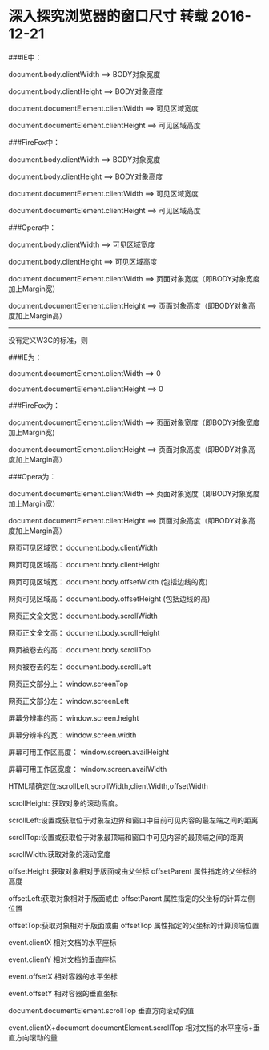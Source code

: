 # 深入探究浏览器的窗口尺寸 转载 2016-12-21

###IE中： 

document.body.clientWidth ==> BODY对象宽度  

document.body.clientHeight ==> BODY对象高度  

document.documentElement.clientWidth ==> 可见区域宽度    

document.documentElement.clientHeight ==> 可见区域高度   


###FireFox中：  

document.body.clientWidth ==> BODY对象宽度   

document.body.clientHeight ==> BODY对象高度   

document.documentElement.clientWidth ==> 可见区域宽度    

document.documentElement.clientHeight ==> 可见区域高度       

###Opera中：  

document.body.clientWidth ==> 可见区域宽度   

document.body.clientHeight ==> 可见区域高度   

document.documentElement.clientWidth ==> 页面对象宽度（即BODY对象宽度加上Margin宽）    

document.documentElement.clientHeight ==> 页面对象高度（即BODY对象高度加上Margin高）    

***

没有定义W3C的标准，则   
   
###IE为：   

document.documentElement.clientWidth ==> 0    

document.documentElement.clientHeight ==> 0   


###FireFox为：  

document.documentElement.clientWidth ==> 页面对象宽度（即BODY对象宽度加上Margin宽)    

document.documentElement.clientHeight ==> 页面对象高度（即BODY对象高度加上Margin高）   
    

###Opera为：   

document.documentElement.clientWidth ==> 页面对象宽度（即BODY对象宽度加上Margin宽）   

document.documentElement.clientHeight ==> 页面对象高度（即BODY对象高度加上Margin高）    

网页可见区域宽： document.body.clientWidth   

网页可见区域高： document.body.clientHeight    

网页可见区域宽： document.body.offsetWidth (包括边线的宽)   

网页可见区域高： document.body.offsetHeight (包括边线的高)    

网页正文全文宽： document.body.scrollWidth    

网页正文全文高： document.body.scrollHeight    

网页被卷去的高： document.body.scrollTop   

网页被卷去的左： document.body.scrollLeft    

网页正文部分上： window.screenTop    

网页正文部分左： window.screenLeft    

屏幕分辨率的高： window.screen.height    

屏幕分辨率的宽： window.screen.width    

屏幕可用工作区高度： window.screen.availHeight     

屏幕可用工作区宽度： window.screen.availWidth    

HTML精确定位:scrollLeft,scrollWidth,clientWidth,offsetWidth   

scrollHeight: 获取对象的滚动高度。   

scrollLeft:设置或获取位于对象左边界和窗口中目前可见内容的最左端之间的距离    

scrollTop:设置或获取位于对象最顶端和窗口中可见内容的最顶端之间的距离    

scrollWidth:获取对象的滚动宽度    

offsetHeight:获取对象相对于版面或由父坐标 offsetParent 属性指定的父坐标的高度     

offsetLeft:获取对象相对于版面或由 offsetParent 属性指定的父坐标的计算左侧位置     

offsetTop:获取对象相对于版面或由 offsetTop 属性指定的父坐标的计算顶端位置     

event.clientX 相对文档的水平座标    

event.clientY 相对文档的垂直座标     

event.offsetX 相对容器的水平坐标    

event.offsetY 相对容器的垂直坐标    

document.documentElement.scrollTop 垂直方向滚动的值    

event.clientX+document.documentElement.scrollTop 相对文档的水平座标+垂直方向滚动的量 
